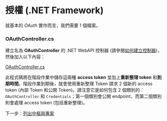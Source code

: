 # 授權 (.NET Framework)

就基本的 *OAuth* 實作而言，我們需要 1 個檔案。

### OAuthController.cs

建立名為 **OAuthController** 的 .NET WebAPI 控制器 (請參閱[如何建立控制器](/zh-TW/environment/setup/net_controller))，然後加入以下內容：

[OAuthController.cs](_snippets/viewhubmodels/net/OAuthController.cs ':include :type=code csharp')

此程式碼將在階段作業中儲存這兩種 **access token** 並加上**重新整理 token** 和**到期時間**。階段作業到期後，就會使用重新整理 Token 請求 2 個新的 access token (內部 Token 和公開 Token)。請注意它是如何包含 2 個類別的：`OAuthController` 和 `Credentials`；第一個類別會公開 endpoint，而第二個類別則會處理 access token (包括重新整理)。

下一步：[列出中樞與專案](/zh-TW/datamanagement/hubs/readme)